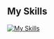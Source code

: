 ## **My Skills**
[![My Skills](https://skillicons.dev/icons?i=js,html,css,tailwind,react,figma,&theme=dark)](https://skillicons.dev)
